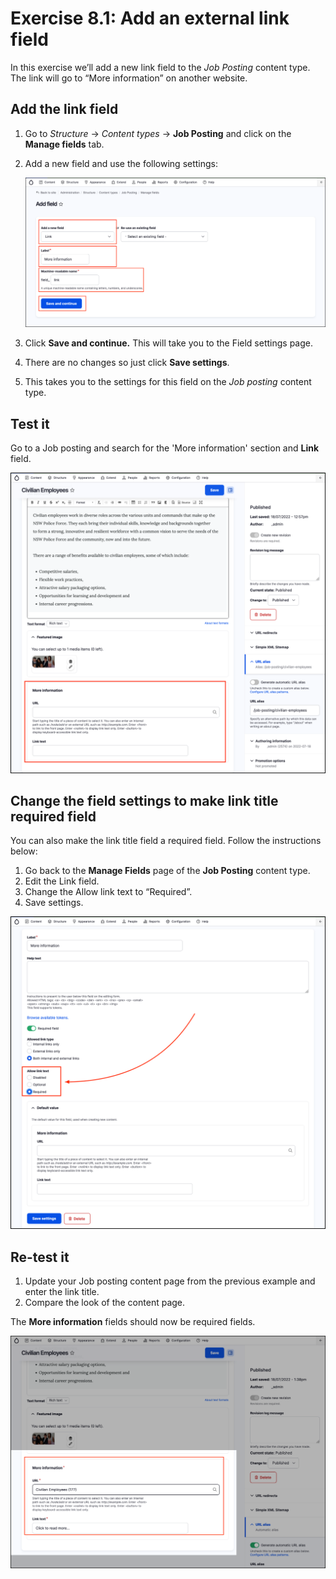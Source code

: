# Exercise 8.1: Add an external link field

In this exercise we’ll add a new link field to the _Job Posting_ content type. The link will go to “More information” on another website.

## Add the link field

1. Go to _Structure_ → _Content types_ → **Job Posting** and click on the **Manage fields** tab.
2. Add a new field and use the following settings: 

    ![Image of new Field settings](../.gitbook/assets/Ex-8-1-Link-Field-1.png)
    
3. Click **Save and continue.** This will take you to the Field settings page. 
4. There are no changes so just click **Save settings**. 
5. This takes you to the settings for this field on the _Job posting_ content type.

## Test it

Go to a Job posting and search for the 'More information' section and **Link** field.

![Image of new Field settings](../.gitbook/assets/Ex-8-1-Link-Field-2.png)

## Change the field settings to make link title required field

You can also make the link title field a required field. Follow the instructions below:

1. Go back to the **Manage Fields** page of the **Job Posting** content type.
2. Edit the Link field.
3. Change the Allow link text to “Required”.
4. Save settings.

![Image of new Field settings](../.gitbook/assets/Ex-8-1-Link-Field-3.png)

## Re-test it

1. Update your Job posting content page from the previous example and enter the link title.
2. Compare the look of the content page.

The **More information** fields should now be required fields.

![Image of new Field settings](../.gitbook/assets/Ex-8-1-Link-Field-4.png)

